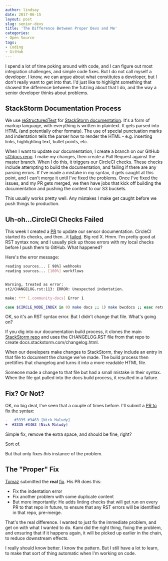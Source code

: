 ```yaml
---
author: lindsay
date: 2017-06-15
layout: post
slug: senior-devs
title: 'The Difference Between Proper Devs and Me'
categories:
- Open Source
tags:
- Coding
- GitHub
---
```


I spend a lot of time poking around with code, and I can figure out most integration challenges, and simple code fixes. But I do not call myself a developer. I know, we can argue about what constitutes a developer, but I don't really want to get into that. I'd just like to highlight something that showed the difference between the futzing about that I do, and the way a senior developer thinks about problems.

## StackStorm Documentation Process

We use [reStructuredText](http://docutils.sourceforge.net/rst.html) for [StackStorm documentation](https://docs.stackstorm.com). It's a form of markup language, with everything is written in plaintext. It gets parsed into HTML (and potentially other formats). The use of special punctuation marks and indentation tells the parser how to render the HTML - e.g. inserting links, highlighting text, bullet points, etc.

When I want to update our documentation, I create a branch on our GitHub [st2docs repo](https://github.com/StackStorm/st2docs). I make my changes, then create a Pull Request against the master branch. When I do this, it triggers our CircleCI checks. These checks include attempting to build the documentation, and failing if there are any parsing errors. If I've made a mistake in my syntax, it gets caught at this point, and I can't merge it until I've fixed the problems. Once I've fixed the issues, and my PR gets merged, we then have jobs that kick off building the documentation and pushing the content to our S3 buckets.

This usually works pretty well. Any mistakes I make get caught before we push things to production.

## Uh-oh…CircleCI Checks Failed

This week I created a [PR](https://github.com/StackStorm/st2docs/pull/521) to update our sensor documentation. CircleCI started its checks, and then…it [failed](https://circleci.com/gh/StackStorm/st2docs/85). Big red X. Hmm. I'm pretty good at RST syntax now, and I usually pick up those errors with my local checks before I push them to GitHub. What happened?

Here's the error message:

```sh
reading sources... [ 98%] webhooks
reading sources... [100%] workflows


Warning, treated as error:
st2/CHANGELOG.rst:113: ERROR: Unexpected indentation.

make: *** [.community-docs] Error 1

case $CIRCLE_NODE_INDEX in 0) make docs ;; 1) make bwcdocs ;; esac returned exit code 2
```

OK, so it's an RST syntax error. But I didn't change that file. What's going on?

If you dig into our documentation build process, it clones the main [StackStorm repo](https://github.com/StackStorm/st2) and uses the CHANGELOG.RST file from that repo to create docs.stackstorm.com/changelog.html.

When our developers make changes to StackStorm, they include an entry in that file to document the change we've made. The build process then prettifies that changelog and turns it into a more readable HTML file. 

Someone made a change to that file but had a small mistake in their syntax. When the file got pulled into the docs build process, it resulted in a failure.

## Fix? Or Not?

OK, no big deal, I've seen that a couple of times before. I'll submit a [PR to fix the syntax](https://github.com/StackStorm/st2/pull/3471):

```diff
-   #3335 #3463 [Nick Maludy]
+  #3335 #3463 [Nick Maludy]
```

Simple fix, remove the extra space, and should be fine, right?

Sort of. 

But that only fixes *this* instance of the problem.

## The "Proper" Fix

[Tomaz](https://github.com/Kami) submitted the **real** [fix](https://github.com/StackStorm/st2/pull/3472). His PR does this:

* Fix the indentation error
* Fix another problem with some duplicate content
* But more importantly: He adds linting checks that will get run on every PR to that repo in future, to ensure that any RST errors will be identified in that repo, pre-merge. 

That's the real difference. I wanted to just fix the immediate problem, and get on with what I wanted to do. Kami did the right thing, fixing the problem, and ensuring that if it happens again, it will be picked up earlier in the chain, to reduce downstream effects.

I really should know better. I know the pattern. But I still have a lot to learn, to make that sort of thing automatic when I'm working on code. 
